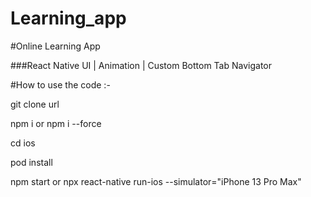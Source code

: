 # Learning_app


#Online Learning App


###React Native UI | Animation | Custom Bottom Tab Navigator



#How to use the code :-

git clone url

npm i or npm i --force

cd ios 

pod install

npm start or npx react-native run-ios --simulator="iPhone 13 Pro Max"
